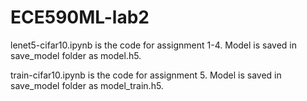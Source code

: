# ECE590ML-lab2

lenet5-cifar10.ipynb is the code for assignment 1-4. Model is saved in save_model folder as model.h5.

train-cifar10.ipynb is the code for assignment 5. Model is saved in save_model folder as model_train.h5.

